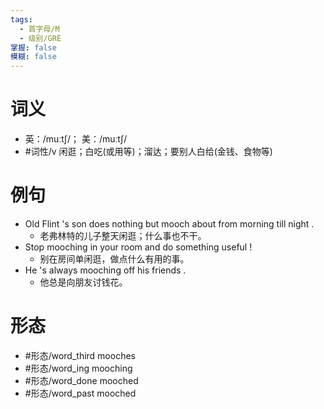 ```yaml
---
tags:
  - 首字母/M
  - 级别/GRE
掌握: false
模糊: false
---
```

# 词义
- 英：/muːtʃ/； 美：/muːtʃ/
- #词性/v  闲逛；白吃(或用等)；溜达；要别人白给(金钱、食物等)
# 例句
- Old Flint 's son does nothing but mooch about from morning till night .
	- 老弗林特的儿子整天闲逛；什么事也不干。
- Stop mooching in your room and do something useful !
	- 别在房间单闲逛，做点什么有用的事。
- He 's always mooching off his friends .
	- 他总是向朋友讨钱花。
# 形态
- #形态/word_third mooches
- #形态/word_ing mooching
- #形态/word_done mooched
- #形态/word_past mooched
